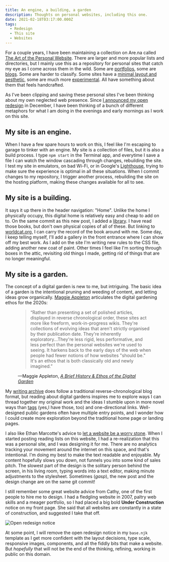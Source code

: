 ```yaml
---
title: An engine, a building, a garden 
description: Thoughts on personal websites, including this one.
date: 2021-02-18T03:17:00.000Z
tags:
  - Redesign
  - This site
  - Websites
---
```


For a couple years, I have been maintaining a collection on Are.na called [The Art of the Personal Website](https://www.are.na/nick-simson/the-art-of-the-personal-website). There are larger and more popular lists and directories, but I mainly use this as a repository for personal sites that catch my eye as I come across them in the wild. Some are [portfolios](https://www.nicchan.me/projects/), some are [blogs](https://macwright.com/). Some are harder to classify. Some sites have a [minimal layout and aesthetic](https://estrattonbailey.com/), some are much more [experimental](https://nathan.tokyo/). All have something about them that feels handcrafted.

As I've been clipping and saving these personal sites I've been thinking about my own neglected web presence. Since [I announced my open redesign](/posts/2020-newww-year.html) in December, I have been thinking of a bunch of different metaphors for what I am doing in the evenings and early mornings as I work on this site.

## My site is an engine.
When I have a few spare hours to work on this, I feel like I'm escaping to garage to tinker with an engine. My site is a collection of files, but it is also a build process. I type <code>npm start</code> in the Terminal app, and everytime I save a file I can watch the window cascading through changes, rebuilding the site. I test my site in emulators, on bad Wi-Fi, or in Google's [Lighthouse](https://developers.google.com/web/tools/lighthouse), trying to make sure the experience is optimal in all these situations. When I commit changes to my repository, I trigger another process, rebuilding the site on the hosting platform, making these changes available for all to see. 

## My site is a building.
It says it up there in the header navigation: "Home". Unlike the home I physically occupy, this digital home is relatively easy and cheap to add on to. On the same commit as this new post, I added a [library](/library). I have read those books, but don't own physical copies of all of these. But linking to [worldcat.org](https://worldcat.org/), I can carry the record of the book around with me. Some day, I keep telling myself, I'll add a gallery in the front entrance where I can show off my best work. As I add on the site I'm writing new rules to the CSS file, adding another new coat of paint. Other times I feel like I'm sorting through boxes in the attic, revisiting old things I made, getting rid of things that are no longer meaningful.

## My site is a garden.
The concept of a digital garden is new to me, but intriguing. The basic idea of a garden is the intentional pruning and weeding of content, and letting ideas grow organically. [Maggie Appleton](https://maggieappleton.com/) articulates the digital gardening ethos for the 2020s:

<figure>
    <blockquote cite="https://maggieappleton.com/garden-history">
        <p>“Rather than presenting a set of polished articles, displayed in reverse chronological order, these sites act more like freeform, work-in-progress wikis. They're collections of evolving ideas that aren't strictly organised by their publication date. They're inherently exploratory...They're less rigid, less performative, and less perfect than the personal websites we're used to seeing. It harkens back to the early days of the web when people had fewer notions of how websites "should be." It's an ethos that is both classically old and newly imagined.”</p>
       </blockquote>
    <figcaption>—Maggie Appleton, <cite><a href="https://maggieappleton.com/garden-history">A Brief History & Ethos of the Digital Garden</a></cite></figcaption>
</figure>

My [writing archive](/posts) does follow a traditional reverse-chronological blog format, but reading about digital gardens inspires me to explore ways I can thread together my original work and the ideas I stumble upon in more novel ways than [tags](/tags/) (yes,I have those, too) and one-directional links. Well-designed public gardens often have multiple entry points, and I wonder how I could create more exploration beyond the traditional home page or landing pages. 

I also like Ethan Marcotte's advice to [let a website be a worry stone](https://ethanmarcotte.com/wrote/let-a-website-be-a-worry-stone/). When I started posting reading lists on this website, I had a re-realization that this was a personal site, and I was designing it for me. There are no analytics tracking your movement around the internet on this space, and that's intentional. I'm doing my best to make the text readable and enjoyable. My content hopefully slows you down, not funnels you into some kind of sales pitch. The slowest part of the design is the solitary person behind the screen, in his living room, typing words into a text editor, making minute adjustments to the stylesheet. Sometimes (<em>gasp</em>), the new post and the design change are on the same git commit!

I still remember some great website advice from Cathy, one of the first people to hire me to design. I had a fledgling website in 2007, paltry web skills and a meager portfolio, so I had placed a big bold <strong>Under Construction</strong> notice on my front page. She said that all websites are constantly in a state of construction, and suggested I take that off. 

<img src="/img/post-images/2021-open-redesign.png" alt="Open redesign notice" />

At some point, I will remove the open redesign notice in my <code>base.njk</code> template as I get more confident with the layout decisions, type scale, responsive images, components, and all the fiddly bits that make a website. But <em>hopefully</em> that will not be the end of the thinking, refining, working in public on this domain.